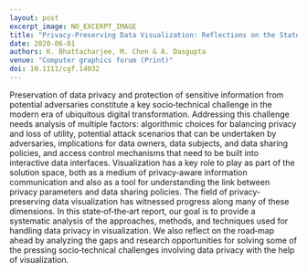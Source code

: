```yaml
---
layout: post
excerpt_image: NO_EXCERPT_IMAGE
title: "Privacy‐Preserving Data Visualization: Reflections on the State of the Art and Research Opportunities"
date: 2020-06-01
authors: K. Bhattacharjee, M. Chen & A. Dasgupta
venue: "Computer graphics forum (Print)"
doi: 10.1111/cgf.14032
---
```

Preservation of data privacy and protection of sensitive information from potential adversaries constitute a key socio‐technical challenge in the modern era of ubiquitous digital transformation. Addressing this challenge needs analysis of multiple factors: algorithmic choices for balancing privacy and loss of utility, potential attack scenarios that can be undertaken by adversaries, implications for data owners, data subjects, and data sharing policies, and access control mechanisms that need to be built into interactive data interfaces. Visualization has a key role to play as part of the solution space, both as a medium of privacy‐aware information communication and also as a tool for understanding the link between privacy parameters and data sharing policies. The field of privacy‐preserving data visualization has witnessed progress along many of these dimensions. In this state‐of‐the‐art report, our goal is to provide a systematic analysis of the approaches, methods, and techniques used for handling data privacy in visualization. We also reflect on the road‐map ahead by analyzing the gaps and research opportunities for solving some of the pressing socio‐technical challenges involving data privacy with the help of visualization.
